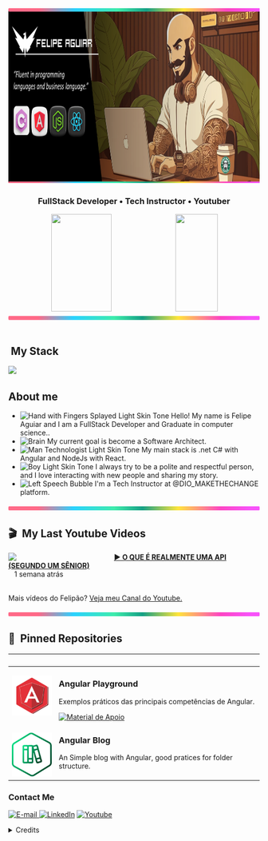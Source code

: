 <div align="center">
<!-- <img height="320em" src="https://mir-s3-cdn-cf.behance.net/project_modules/1400_opt_1/81bb4b165684019.640b6038d133e.gif"/> -->
  <img height="350em" src="./.github/assets/banner.png"/>
</div>

<h3 align="center">
  FullStack Developer • Tech Instructor • Youtuber
</h3>

<div align='center'>

<div align="center">  
  
  <img width="49%" height="195px" src="https://github-readme-stats.vercel.app/api?username=felipeAguiarCode&show_icons=true&count_private=true&title_color=80F7D4&icon_color=9d00ff&text_color=c9d1d9&bg_color=0d1117&border_color=fff0" /> 
  
  <img width="41%" height="195px" src="https://github-readme-stats.vercel.app/api/top-langs/?username=felipeAguiarCode&layout=compact&title_color=80F7D4&text_color=fff&bg_color=0d1117&border_color=fff0" />
  
</div>

</div>

<img src="./.github/assets/lineBar.png" width="100%" height="8px"/>

<div><br />

## &nbsp;My Stack

<img src="https://skillicons.dev/icons?i=vscode,html,css,js,cs,angular,ts,nodejs,react,nextjs,tailwind,aws,git,github,postgres&theme=dark" />

## About me

- <img src="https://raw.githubusercontent.com/Tarikul-Islam-Anik/Animated-Fluent-Emojis/master/Emojis/Hand%20gestures/Hand%20with%20Fingers%20Splayed%20Light%20Skin%20Tone.png" alt="Hand with Fingers Splayed Light Skin Tone" width="25" height="25" /> Hello! My name is Felipe Aguiar and I am a FullStack Developer and Graduate in computer science.. <br />
- <img src="https://raw.githubusercontent.com/Tarikul-Islam-Anik/Animated-Fluent-Emojis/master/Emojis/Hand%20gestures/Brain.png" alt="Brain" width="25" height="25" /> My current goal is become a Software Architect.<br />
- <img src="https://raw.githubusercontent.com/Tarikul-Islam-Anik/Animated-Fluent-Emojis/master/Emojis/People%20with%20professions/Man%20Technologist%20Light%20Skin%20Tone.png" alt="Man Technologist Light Skin Tone" width="25" height="25" /> My main stack is .net C# with Angular and NodeJs with React.<br />
- <img src="https://raw.githubusercontent.com/Tarikul-Islam-Anik/Animated-Fluent-Emojis/master/Emojis/People%20with%20professions/Boy%20Light%20Skin%20Tone.png" alt="Boy Light Skin Tone" width="25" height="25" /> I always try to be a polite and respectful person, and I love interacting with new people and sharing my story.<br />
- <img src="https://raw.githubusercontent.com/Tarikul-Islam-Anik/Animated-Fluent-Emojis/master/Emojis/People%20with%20professions/Teacher%20Light%20Skin%20Tone.png" alt="Left Speech Bubble" width="25" height="25" /> I'm a Tech Instructor at @DIO_MAKETHECHANGE platform.

<img src="./.github/assets/lineBar.png" width="100%" height="8px"/>

## 🎬 &nbsp;My Last Youtube Videos

<!-- YT LIST START -->

[<img src="https://i.ytimg.com/vi/TRAzo48Souc/maxresdefault.jpg" align="left" width="200" />](https://www.youtube.com/watch?v=TRAzo48Souc)
&nbsp;&nbsp;
**[▶️ O QUE É REALMENTE UMA API (SEGUNDO UM SÊNIOR)](https://www.youtube.com/watch?v=TRAzo48Souc)**
<br /> &nbsp;&nbsp;&nbsp;1 semana atrás
<img align="center" width="100%" height="0" />

<!-- YT LIST END -->

Mais vídeos do Felipão? [Veja meu Canal do Youtube.](https://www.youtube.com/@devaguia)

<img src="./.github/assets/lineBar.png" width="100%" height="8px"/>

## 📌 &nbsp;Pinned Repositories

<table>
	<thead>
		<tr>
			<th colspan="2" width="2000">&nbsp;</th>
		</tr>
	</thead>
	<tbody>
		<tr>
			<td align="center" valign="top" width="80"><br />
			<a href="https://github.com/felipeAguiarCode/angular-playground">
      <img src="./.github/assets/icons/angular.webp" />
      </a>
      </td>
			<td valign="top">
			<h3>Angular Playground</h3>
			<p>Exemplos práticos das principais competências de Angular.</p>
			<a href="https://github.com/felipeAguiarCode/angular-playground">
 			 	<img src="https://img.shields.io/badge/Ver%20Material-E94D5F?style=for-the-badge" alt="Material de Apoio">
			</a>
			</td>
		</tr>
		<tr>
			<td align="center" valign="top" width="80"><br />
			<a href="https://github.com/felipeAguiarCode/angular-blog">
      <img src="./.github/assets/documentation.png" />
      </a>
      </td>
			<td valign="top">
			<h3>Angular Blog</h3>
			<p>An Simple blog with Angular, good pratices for folder structure.</p>
			</td>
		</tr>
	</tbody>
</table>

<h3>Contact Me</h3>
<div align="left">
<p>
<a href="mailto:felipeaguiar.social@gmail.com">
<img src="https://img.shields.io/badge/-email-020114?style=for-the-badge&amp;logo=microsoft-outlook&amp;logoColor=6ED2B6&amp;color:FFF" alt="E-mail">
</a>
<a href="https://www.linkedin.com/in/felipe-me"><img src="https://img.shields.io/badge/-LinkedIn-020114?style=for-the-badge&amp;logo=linkedin&amp;logoColor=6ED2B6&amp;color:FFF" alt="LinkedIn"></a>
<a href="https://www.youtube.com/@dotnetsenseidev"><img src="https://img.shields.io/badge/-Youtube-020114?style=for-the-badge&amp;logo=youtube&amp;logoColor=6ED2B6&amp;color:FFF" alt="Youtube"></a></p>
</div>

<details align="left">
  <summary>Credits</summary> 
  - GitHub Stats by <a href="https://github.com/anuraghazra/github-readme-stats">anuraghazra</a>
  <br>
   - GitHub Streak by <a href="https://github.com/DenverCoder1/github-readme-streak-stats">DenverCoder1</a>
  <br>
  - Developer vector created by <a href="https://www.freepik.com/vectors/developer">storyset - www.freepik.com</a> (edited by author)
</details>
